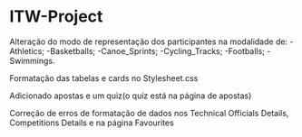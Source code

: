 # ITW-Project

Alteração do modo de representação dos participantes na modalidade de:
-Athletics;
-Basketballs;
-Canoe_Sprints;
-Cycling_Tracks;
-Footballs;
-Swimmings.

Formatação das tabelas e cards no Stylesheet.css

Adicionado apostas e um quiz(o quiz está na página de apostas)


Correção de erros de formatação de dados nos Technical Officials Details, Competitions Details e na página Favourites
